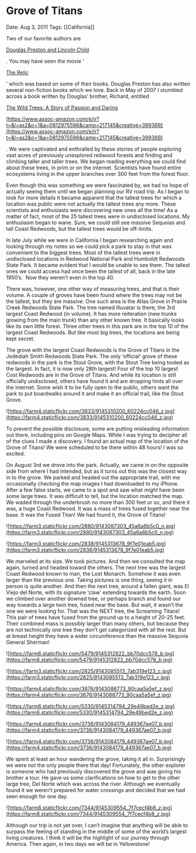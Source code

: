 # Grove of Titans

Date: Aug 3, 2011
Tags: [[California]]

Two of our favorite authors are

[Douglas Preston and Lincoln Child](https://www.prestonchild.com/)

. You may have seen the movie ‘

[The Relic](https://www.zuguide.com/#The-Relic)

’ which was based on some of their books. Douglas Preston has also written several non-fiction books which we love. Back in May of 2007 I stumbled across a book written by Douglas’ brother, Richard, entitled

[The Wild Trees: A Story of Passion and Daring](https://www.amazon.com/gp/product/0812975596/ref=as_li_ss_tl?ie=UTF8&tag=selfservehost-20&linkCode=as2&camp=217145&creative=399369&creativeASIN=0812975596)

[https://www.assoc-amazon.com/e/ir?t=&l=as2&o=1&a=0812975596&camp=217145&creative=399369](https://www.assoc-amazon.com/e/ir?t=&l=as2&o=1&a=0812975596&camp=217145&creative=399369)

. We were captivated and enthralled by these stories of people exploring vast acres of previously unexplored redwood forests and finding and climbing taller and taller trees. We began reading everything we could find about these trees, in print or on the internet. Scientists have found entire ecosystems living in the upper branches over 300 feet from the forest floor.

Even though this was something we were fascinated by, we had no hope of actually seeing them until we began planning our RV road trip. As I began to look for more details it became apparent that the tallest trees for which a location was public were not actually the tallest trees any more. These scientists and enthusiasts were discovering new ones all the time! As a matter of fact, most of the 25 tallest trees were in undisclosed locations. My enthusiasm began to wane. Sure, we could still see massive Sequoias and tall Coast Redwoods, but the tallest trees would be off-limits.

In late July while we were in California I began researching again and looking through my notes so we could pick a park to stay in that was convenient to the biggest trees. Most of the tallest trees were in undisclosed locations in Redwood National Park and Humboldt Redwoods State Park. It became evident that I would be unable to see them. The tallest ones we could access had once been the tallest of all, back in the late 1950’s.  Now they weren’t even in the top 40.

There was, however, one other way of measuring trees, and that is their volume. A couple of groves have been found where the trees may not be the tallest, but they are massive. One such area is the Atlas Grove in Prairie Creek Redwoods State Park. The tree named Illuvatar is there, the 3rd largest Coast Redwood (in volume). It has more reiteration (new trunks growing from the main trunk) than any other known tree. It basically looks like its own little forest. Three other trees in this park are in the top 10 of the largest Coast Redwoods. But like most big trees, the locations are being kept secret.

The grove with the largest Coast Redwoods is the Grove of Titans in the Jedediah Smith Redwoods State Park. The only ‘official’ grove of these redwoods in the park is the Stout Grove, with the Stout Tree being touted as the largest. In fact, it is now only 28th largest! Four of the top 10 largest Cost Redwoods are in the Grove of Titans. And while its location is still officially undisclosed, others have found it and are dropping hints all over the internet. Some wish it to be fully open to the public, others want the park to put boardwalks around it and make it an official trail, like the Stout Grove.

![https://farm4.staticflickr.com/3833/9145310200_60224cc046_z.jpg](https://farm4.staticflickr.com/3833/9145310200_60224cc046_z.jpg)

To prevent the possible disclosure, some are putting misleading information out there, including pins on Google Maps. While I was trying to decipher all of the clues I made a discovery. I found an actual map of the location of the Grove of Titans! We were scheduled to be there within 48 hours! I was so excited.

On August 3rd we drove into the park. Actually, we came in on the opposite side from where I had intended, but as it turns out this was the closest way in to the grove. We parked and headed out the appropriate trail, with me occasionally checking the map images I had downloaded to my iPhone. After a few false starts, we came to a spot and saw what *might* have been some large trees. It was difficult to tell, but the location matched the map. We waded through the underbrush no more than 300 feet or so, and there it was, a huge Coast Redwood. It was a mass of trees fused together near the base. It was the Fused Titan! We had found it, the Grove of Titans!

![https://farm3.staticflickr.com/2880/9143087303_45a6a6b5c0_n.jpg](https://farm3.staticflickr.com/2880/9143087303_45a6a6b5c0_n.jpg)

![https://farm3.staticflickr.com/2838/9145313678_9f7e01eab5.jpg](https://farm3.staticflickr.com/2838/9145313678_9f7e01eab5.jpg)

We marveled at its size. We took pictures. And then we consulted the map again, turned and headed toward the others. The next tree was the largest Coast Redwood known to man, the Lost Monarch. Somehow it was even larger than the previous one. Taking pictures is one thing, seeing it in person is quite another. And then the next tree, around a fallen giant, was El Viejo del Norte, with its signature ‘claw’ extending towards the earth. Soon we climbed over another downed tree, or perhaps branch and found our way towards a large twin tree, fused near the base. But wait, it wasn’t the one we were looking for. That was the NEXT tree, the Screaming Titans! This pair of trees have fused from the ground up to a height of 20-25 feet. Their combined mass is possibly larger than many others, but because they are not technically one tree they don’t get categorized with all the rest. But at breast height they have a wider circumference than the massive Sequoia General Sherman!

![https://farm6.staticflickr.com/5479/9145312822_bb70dcc578_b.jpg](https://farm6.staticflickr.com/5479/9145312822_bb70dcc578_b.jpg)

![https://farm3.staticflickr.com/2825/9143085513_7ab319e123_c.jpg](https://farm3.staticflickr.com/2825/9143085513_7ab319e123_c.jpg)

![https://farm4.staticflickr.com/3676/9143088773_90caa5a5ef_z.jpg](https://farm4.staticflickr.com/3676/9143088773_90caa5a5ef_z.jpg)

![https://farm6.staticflickr.com/5330/9145314794_29e49bed2e_z.jpg](https://farm6.staticflickr.com/5330/9145314794_29e49bed2e_z.jpg)

![https://farm4.staticflickr.com/3736/9143084179_449367ae07_b.jpg](https://farm4.staticflickr.com/3736/9143084179_449367ae07_b.jpg)

![https://farm4.staticflickr.com/3736/9143084179_449367ae07_b.jpg](https://farm4.staticflickr.com/3736/9143084179_449367ae07_b.jpg)

We spent at least an hour wandering the grove, taking it all in. Surprisingly we were not the only people there that day! Fortunately, the other explorer is someone who had previously discovered the grove and was giving his brother a tour. He gave us some clarifications on how to get to the other large tree, Del Norte which was across the river. Although we eventually found it we weren’t prepared for water crossings and decided that we had seen enough for one day.

![https://farm8.staticflickr.com/7344/9145309554_7f7cecf4b8_z.jpg](https://farm8.staticflickr.com/7344/9145309554_7f7cecf4b8_z.jpg)

Although our trip is not yet over, I can’t imagine that anything will be able to surpass the feeling of standing in the middle of some of the world’s largest living creatures. I think it will be the highlight of our journey through America. Then again, in two days we will be in Yellowstone!